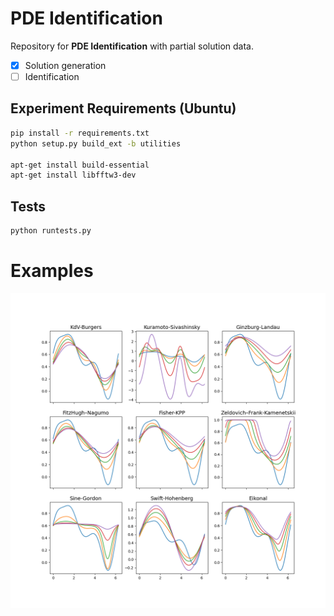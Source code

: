 # PDE Identification

Repository for **PDE Identification** with partial solution data.

- [x] Solution generation
- [ ] Identification

## Experiment Requirements (Ubuntu)
```bash
pip install -r requirements.txt
python setup.py build_ext -b utilities

apt-get install build-essential
apt-get install libfftw3-dev
```

## Tests
```bash
python runtests.py
```

# Examples

![Example Solutions](docs/example.png)

